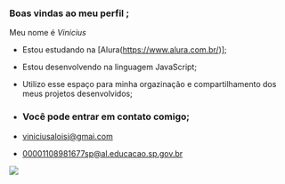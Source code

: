 ### Boas vindas ao meu perfil ;

Meu nome é _Vinicius_

- Estou estudando na [Alura(https://www.alura.com.br/)];
- Estou desenvolvendo na linguagem JavaScript;
- Utilizo esse espaço para minha orgazinação e compartilhamento dos meus projetos desenvolvidos;

- ### Você pode entrar em contato comigo;

- viniciusaloisi@gmai.com

- 00001108981677sp@al.educacao.sp.gov.br

![](https://media1.tenor.com/m/PKKCAakpBZIAAAAd/neyney-neymar.gif)
